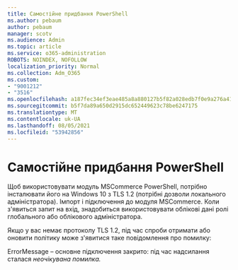 ```yaml
---
title: Самостійне придбання PowerShell
ms.author: pebaum
author: pebaum
manager: scotv
ms.audience: Admin
ms.topic: article
ms.service: o365-administration
ROBOTS: NOINDEX, NOFOLLOW
localization_priority: Normal
ms.collection: Adm_O365
ms.custom:
- "9001212"
- "3516"
ms.openlocfilehash: a187fec34ef3eae485a8a880127b5f82a028edb7f0e9a276a41b5e33cad25ead
ms.sourcegitcommit: b5f7da89a650d2915dc652449623c78be6247175
ms.translationtype: MT
ms.contentlocale: uk-UA
ms.lasthandoff: 08/05/2021
ms.locfileid: "53942856"
---
```

# <a name="self-service-purchase-of-powershell"></a>Самостійне придбання PowerShell

Щоб використовувати модуль MSCommerce PowerShell, потрібно інсталювати його на Windows 10 з TLS 1.2 (потрібні дозволи локального адміністратора).  Імпорт і підключення до модуля MSCommerce.  Коли з'явиться запит на вхід, знадобиться використовувати облікові дані ролі глобального або облікового адміністратора.  

Якщо у вас немає протоколу TLS 1.2, під час спроби отримати або оновити політику може з'явитися таке повідомлення про помилку:

ErrorMessage – основне підключення закрито: під час надсилання сталася *неочікувана помилка.*



